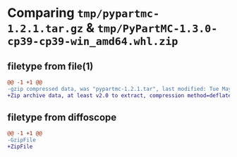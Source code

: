 # Comparing `tmp/pypartmc-1.2.1.tar.gz` & `tmp/PyPartMC-1.3.0-cp39-cp39-win_amd64.whl.zip`

## filetype from file(1)

```diff
@@ -1 +1 @@
-gzip compressed data, was "pypartmc-1.2.1.tar", last modified: Tue May 21 11:59:53 2024, max compression
+Zip archive data, at least v2.0 to extract, compression method=deflate
```

## filetype from diffoscope

```diff
@@ -1 +1 @@
-GzipFile
+ZipFile
```

